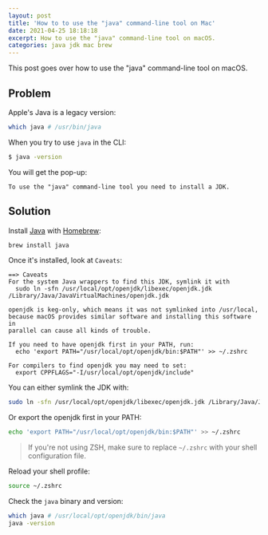 ```yaml
---
layout: post
title: 'How to to use the "java" command-line tool on Mac'
date: 2021-04-25 18:18:18
excerpt: How to use the "java" command-line tool on macOS.
categories: java jdk mac brew
---
```


This post goes over how to use the "java" command-line tool on macOS.

## Problem

Apple's Java is a legacy version:

```sh
which java # /usr/bin/java
```

When you try to use `java` in the CLI:

```sh
$ java -version
```

You will get the pop-up:

```
To use the "java" command-line tool you need to install a JDK.
```

## Solution

Install [Java](https://support.apple.com/en-us/HT204036) with [Homebrew](https://brew.sh/):

```sh
brew install java
```

Once it's installed, look at `Caveats`:

```
==> Caveats
For the system Java wrappers to find this JDK, symlink it with
  sudo ln -sfn /usr/local/opt/openjdk/libexec/openjdk.jdk /Library/Java/JavaVirtualMachines/openjdk.jdk

openjdk is keg-only, which means it was not symlinked into /usr/local,
because macOS provides similar software and installing this software in
parallel can cause all kinds of trouble.

If you need to have openjdk first in your PATH, run:
  echo 'export PATH="/usr/local/opt/openjdk/bin:$PATH"' >> ~/.zshrc

For compilers to find openjdk you may need to set:
  export CPPFLAGS="-I/usr/local/opt/openjdk/include"
```

You can either symlink the JDK with:

```sh
sudo ln -sfn /usr/local/opt/openjdk/libexec/openjdk.jdk /Library/Java/JavaVirtualMachines/openjdk.jdk
```

Or export the openjdk first in your PATH:

```sh
echo 'export PATH="/usr/local/opt/openjdk/bin:$PATH"' >> ~/.zshrc
```

> If you're not using ZSH, make sure to replace `~/.zshrc` with your shell configuration file.

Reload your shell profile:

```sh
source ~/.zshrc
```

Check the `java` binary and version:

```sh
which java # /usr/local/opt/openjdk/bin/java
java -version
```
